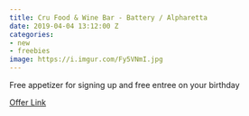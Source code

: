 ```yaml
---
title: Cru Food & Wine Bar - Battery / Alpharetta
date: 2019-04-04 13:12:00 Z
categories:
- new
- freebies
image: https://i.imgur.com/Fy5VNmI.jpg
---
```


Free appetizer for signing up and free entree on your birthday

[Offer Link](https://cruwinebar.com/wine-club/)